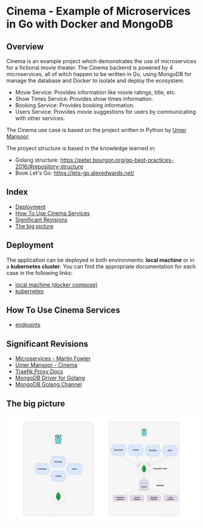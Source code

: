 # Cinema - Example of Microservices in Go with Docker and MongoDB

## Overview

Cinema is an example project which demonstrates the use of microservices for a fictional movie theater.
The Cinema backend is powered by 4 microservices, all of witch happen to be written in Go, using MongoDB for manage the database and Docker to isolate and deploy the ecosystem.

 * Movie Service: Provides information like movie ratings, title, etc.
 * Show Times Service: Provides show times information.
 * Booking Service: Provides booking information.
 * Users Service: Provides movie suggestions for users by communicating with other services.

The Cinema use case is based on the project written in Python by [Umer Mansoor](https://github.com/umermansoor/microservices).

The proyect structure is based in the knowledge learned in:

* Golang structure: <https://peter.bourgon.org/go-best-practices-2016/#repository-structure>
* Book Let's Go: <https://lets-go.alexedwards.net/>

## Index

* [Deployment](#deployment)
* [How To Use Cinema Services](#how-to-use-cinema-services)
* [Significant Revisions](#significant-revisions)
* [The big picture](#the-big-picture)

## Deployment

The application can be deployed in both environments: **local machine** or in a **kubernetes cluster**. You can find the appropriate documentation for each case in the following links:

* [local machine (docker compose)](./docs/localhost.md)
* [kubernetes](./docs/kubernetes.md)

## How To Use Cinema Services

* [endpoints](./docs/endpoints.md)

## Significant Revisions

* [Microservices - Martin Fowler](http://martinfowler.com/articles/microservices.html)
* [Umer Mansoor - Cinema](https://github.com/umermansoor/microservices)
* [Traefik Proxy Docs](https://doc.traefik.io/traefik/)
* [MongoDB Driver for Golang](https://github.com/mongodb/mongo-go-driver)
* [MongoDB Golang Channel](https://www.youtube.com/c/MongoDBofficial/search?query=golang)

## The big picture

![overview](docs/images/overview.jpg)
